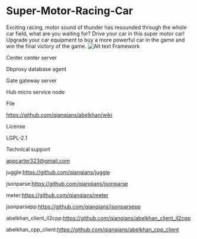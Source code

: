 # Super-Motor-Racing-Car
Exciting racing, motor sound of thunder has resounded through the whole car field, what are you waiting for? Drive your car in this super motor car! Upgrade your car equipment to buy a more powerful car in the game and win the final victory of the game.
![Alt text](https://github.com/appdev-support/Super-Motor-Racing-Car/blob/master/IMG_0456.PNG)
Framework

Center center server

Dbproxy database agent

Gate gateway server

Hub micro service node

File

https://github.com/qianqians/abelkhan/wiki

License

LGPL-2.1

Technical support

appcarter323@gmail.com

juggle:https://github.com/qianqians/juggle

jsonparse:https://github.com/qianqians/jsonparse

meter:https://github.com/qianqians/meter

jsonparsepp:https://github.com/qianqians/jsonparsepp

abelkhan_client_il2cpp:https://github.com/qianqians/abelkhan_client_il2cpp

abelkhan_cpp_client:https://github.com/qianqians/abelkhan_cpp_client
